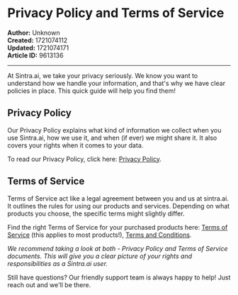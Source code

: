 # Privacy Policy and Terms of Service

**Author:** Unknown  
**Created:** 1721074112  
**Updated:** 1721074171  
**Article ID:** 9613136  

---

At Sintra.ai, we take your privacy seriously. We know you want to understand how we handle your information, and that's why we have clear policies in place. This quick guide will help you find them!

## **Privacy Policy**

Our Privacy Policy explains what kind of information we collect when you use Sintra.ai, how we use it, and when (if ever) we might share it. It also covers your rights when it comes to your data.

To read our Privacy Policy, click here: [Privacy Policy](https://sintra.ai/privacy-policy).

## **Terms of Service**

Terms of Service act like a legal agreement between you and us at sintra.ai. It outlines the rules for using our products and services. Depending on what products you choose, the specific terms might slightly differ.

Find the right Terms of Service for your purchased products here: [Terms of Service](https://trysintra.com/policies/terms-of-service) (this applies to most products!), [Terms and Conditions](https://sintra.ai/terms-and-conditions).

_We recommend taking a look at both - Privacy Policy and Terms of Service documents. This will give you a clear picture of your rights and responsibilities as a Sintra.ai user._

Still have questions? Our friendly support team is always happy to help! Just reach out and we'll be there.
